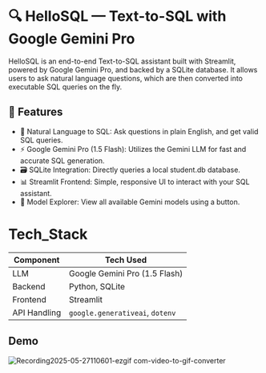 
# 🔍 HelloSQL — Text-to-SQL with Google Gemini Pro

HelloSQL is an end-to-end Text-to-SQL assistant built with Streamlit, powered by Google Gemini Pro, and backed by a SQLite database. It allows users to ask natural language questions, which are then converted into executable SQL queries on the fly.



## 🚀 Features

- 💬 Natural Language to SQL: Ask questions in plain English, and get valid SQL queries.
- ⚡ Google Gemini Pro (1.5 Flash): Utilizes the Gemini LLM for fast and accurate SQL generation.
- 🗃️ SQLite Integration: Directly queries a local student.db database.
- 📊 Streamlit Frontend: Simple, responsive UI to interact with your SQL assistant.
- 🧠 Model Explorer: View all available Gemini models using a button.

# Tech_Stack

| Component    | Tech Used                       |
| ------------ | ------------------------------- |
| LLM          | Google Gemini Pro (1.5 Flash)   |
| Backend      | Python, SQLite                  |
| Frontend     | Streamlit                       |
| API Handling | `google.generativeai`, `dotenv` |

## Demo


![Recording2025-05-27110601-ezgif com-video-to-gif-converter](https://github.com/user-attachments/assets/9ca2daa1-df70-4983-afd9-093a5821c539)
